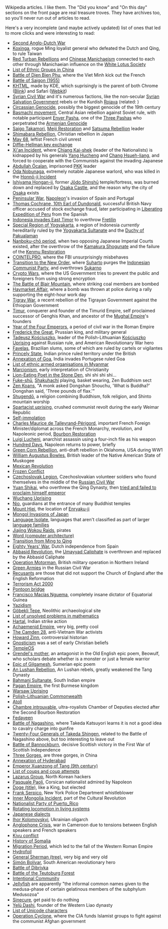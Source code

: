 Wikipedia articles. I like them. The "Did you know" and "On this day" sections on the front page are real treasure troves. They have archives too, so you'll never run out of articles to read.

Here's a very incomplete (and maybe actively updated) list of ones that led to more clicks and were interesting to read:

- [Second Anglo-Dutch War](https://en.wikipedia.org/wiki/Second_Anglo-Dutch_War)
- [Koxinga](https://en.wikipedia.org/wiki/Koxinga), rogue Ming loyalist general who defeated the Dutch and Qing, to rule Taiwan 
- [Red Turban Rebellions](https://en.wikipedia.org/wiki/Red_Turban_Rebellions) and [Chinese Manichaeism](https://en.wikipedia.org/wiki/Chinese_Manichaeism) connected to each other through Manichaeian influence on the [White Lotus Society](https://en.wikipedia.org/wiki/White_Lotus)
- [List of Ethnic Groups in China](https://en.wikipedia.org/wiki/List_of_ethnic_groups_in_China)
- [Battle of Dien Bien Phu](https://en.wikipedia.org/wiki/Battle_of_Dien_Bien_Phu), where the Viet Minh kick out the French
- [Battle of Saigon (1955)](https://en.wikipedia.org/wiki/Battle_of_Saigon_%281955%29)
- [KHTML](https://en.wikipedia.org/wiki/KHTML), made by KDE, which suprisingly is the parent of both Chrome ([Blink](https://en.wikipedia.org/wiki/Blink_%28browser_engine%29)) and Safari ([Webkit](https://en.wikipedia.org/wiki/WebKit))
- [Syrian Civil War](https://en.wikipedia.org/wiki/Syrian_civil_war) and it's numerous factions, like the non-secular [Syrian Salvation Government](https://en.wikipedia.org/wiki/Syrian_Salvation_Government) rebels or the Kurdish [Rojava](https://en.wikipedia.org/wiki/Autonomous_Administration_of_North_and_East_Syria) (related: )
- [Circassian Genocide](https://en.wikipedia.org/wiki/Circassian_genocide), possibly the biggest genocide of the 19th century
- [Basmachi movement](https://en.wikipedia.org/wiki/Basmachi_movement), Central Asian rebellion against Soviet rule, with notable participant [Enver Pasha](https://en.wikipedia.org/wiki/Enver_Pasha), one of the [Three Pashas](https://en.wikipedia.org/wiki/Three_Pashas) who perpetrated the [Armenian Genocide](https://en.wikipedia.org/wiki/Armenian_genocide)
- [Saigo Takamori](https://en.wikipedia.org/wiki/Saig%C5%8D_Takamori), [Meiji Restoration](https://en.wikipedia.org/wiki/Meiji_Restoration) and [Satsuma Rebellion](https://en.wikipedia.org/wiki/Satsuma_Rebellion) leader
- [Shimabara Rebellion](https://en.wikipedia.org/wiki/Shimabara_Rebellion), Christian rebellion in Japan
- [May 68](https://en.wikipedia.org/wiki/May_68), leftist French civil unrest
- [Diffie-Hellman key exchange](https://en.wikipedia.org/wiki/Diffie%E2%80%93Hellman_key_exchange)
- [Xi'an Incident](https://en.wikipedia.org/wiki/Xi%27an_Incident), where [Chiang Kai-shek](https://en.wikipedia.org/wiki/Chiang_Kai-shek) (leader of the Nationalists) is kidnapped by his generals [Yang Hucheng](https://en.wikipedia.org/wiki/Yang_Hucheng) and [Chang Hsueh-liang](https://en.wikipedia.org/wiki/Chang_Hsueh-liang), and forced to cooperate with the Communists against the invading Japanese
- [Abdullah Öcalan](https://en.wikipedia.org/wiki/Abdullah_%C3%96calan), imprisoned [PKK](https://en.wikipedia.org/wiki/Kurdistan_Workers%27_Party) leader
- [Oda Nobunaga](https://en.wikipedia.org/wiki/Oda_Nobunaga), extremely notable Japanese warlord, who was killed in the [Honnō-ji Incident](https://en.wikipedia.org/wiki/Honn%C5%8D-ji_Incident)
- [Ishiyama Hongan-ji](https://en.wikipedia.org/wiki/Ishiyama_Hongan-ji), former [Jōdo Shinshū](https://en.wikipedia.org/wiki/J%C5%8Ddo_Shinsh%C5%AB) temple/fortress, was burned down and replaced by [Osaka Castle](https://en.wikipedia.org/wiki/Osaka_Castle), and the reason why the city of [Osaka](https://en.wikipedia.org/wiki/Osaka) exists
- [Peninsular War](https://en.wikipedia.org/wiki/Peninsular_War), [Napoleon](https://en.wikipedia.org/wiki/Napoleon)'s invasion of Spain and Portugal
- [Thomas Cochrane, 10th Earl of Dundonald](https://en.wikipedia.org/wiki/Thomas_Cochrane,_10th_Earl_of_Dundonald), successful British Navy officer accused of stock exchange fraud, later participating in [Liberating Expedition of Peru](https://en.wikipedia.org/wiki/Liberating_Expedition_of_Peru) from the Spanish
- [Indonesia invades East Timor](https://en.wikipedia.org/wiki/Indonesian_invasion_of_East_Timor) to overthrow [Fretilin](https://en.wikipedia.org/wiki/Fretilin)
- [Special Region of Yogyakarta](https://en.wikipedia.org/wiki/Special_Region_of_Yogyakarta), a region of Indonesia *currently* hereditarily ruled by the [Yogyakarta Sultanate](https://en.wikipedia.org/wiki/Yogyakarta_Sultanate) and the [Duchy of Pakualaman](https://en.wikipedia.org/wiki/Pakualaman)
- [Nanboku-chō period](https://en.wikipedia.org/wiki/Nanboku-ch%C5%8D_period), when two opposing Japanese Imperial Courts existed, after the overthrow of the [Kamakura Shogunate](https://en.wikipedia.org/wiki/Kamakura_shogunate) and the failure of the [Kenmu Restoration](https://en.wikipedia.org/wiki/Kenmu_Restoration)
- [COINTELPRO](https://en.wikipedia.org/wiki/COINTELPRO), where the FBI unsurprisingly misbehaves
- [Transition to the New Order](https://en.wikipedia.org/wiki/Transition_to_the_New_Order), where [Suharto](https://en.wikipedia.org/wiki/Suharto) purges the [Indonesian Communist Party](https://en.wikipedia.org/wiki/Communist_Party_of_Indonesia), and overthrows [Sukarno](https://en.wikipedia.org/wiki/Sukarno)
- [Crypto Wars](https://en.wikipedia.org/wiki/Crypto_Wars), where the US Government tries to prevent the public and foreigners from using strong encryption
- [The Battle of Blair Mountain](https://en.wikipedia.org/wiki/Battle_of_Blair_Mountain), where striking coal members are bombed
- [Haymarket Affair](https://en.wikipedia.org/wiki/Haymarket_affair), where a bomb was thrown at police during a rally supporting the eight-hour work day
- [Tigray War](https://en.wikipedia.org/wiki/Tigray_War), a recent rebellion of the Tigrayan Government against the Ethiopian Government
- [Timur](https://en.wikipedia.org/wiki/Timur), conquerer and founder of the Timurid Empire, self proclaimed successor of Genghis Khan, and ancestor of the [Mughal Empire](https://en.wikipedia.org/wiki/Mughal_Empire)'s founders
- [Year of the Four Emperors](https://en.wikipedia.org/wiki/Year_of_the_Four_Emperors), a period of civil war in the Roman Empire
- [Frederick the Great](https://en.wikipedia.org/wiki/Frederick_the_Great), Prussian king, and military general
- [Tadeusz Kościuszko](https://en.wikipedia.org/wiki/Tadeusz_Ko%C5%9Bciuszko), leader of the Polish-Lithuanian [Kościuszko Uprising](https://en.wikipedia.org/wiki/Ko%C5%9Bciuszko_Uprising) against Russian rule, and American Revolutionary War hero
- [Favelas](https://en.wikipedia.org/wiki/Favela), Brazilian slums, some of which are ruled by cartels or vigilantes
- [Princely State](https://en.wikipedia.org/wiki/Princely_state), Indian prince ruled territory under the British
- [Annexation of Goa](https://en.wikipedia.org/wiki/Annexation_of_Goa), India invades Portugese ruled Goa
- [List of ethnic armed organisations in Myanmar](https://en.wikipedia.org/wiki/List_of_ethnic_armed_organisations_in_Myanmar)
- [Marcionism](https://en.wikipedia.org/wiki/Marcionism), early interpretation of Christianity
- [Lion-Eating Poet in the Stone Den](https://en.wikipedia.org/wiki/Lion-Eating_Poet_in_the_Stone_Den), shi shi shi shi...
- [Fuke-shū](https://en.wikipedia.org/wiki/Fuke-sh%C5%AB), [Shakuhachi](https://en.wikipedia.org/wiki/Shakuhachi) playing, basket wearing, Zen Buddhism sect
- [Zen Koans](https://en.wikipedia.org/wiki/Koan), "A monk asked Dongshan Shouchu, 'What is Buddha?' Dongshan said, 'Three pounds of flax.'"
- [Shugendō](https://en.wikipedia.org/wiki/Shugend%C5%8D), a religion combining Buddhism, folk religion, and Shinto mountain worship
- [Spartacist uprising](https://en.wikipedia.org/wiki/Spartacist_uprising), crushed communist revolt during the early Weimar Republic
- [Self-immolation](https://en.wikipedia.org/wiki/Self-immolation)
- [Charles Maurice de Talleyrand-Périgord](https://en.wikipedia.org/wiki/Charles_Maurice_de_Talleyrand-P%C3%A9rigord), important French Foreign Minister/diplomat across the French Monarchy, revolution, and Napoleonic period, [Bourbon Restoration](https://en.wikipedia.org/wiki/Bourbon_Restoration_in_France)
- [Luigi Lucheni](https://en.wikipedia.org/wiki/Luigi_Lucheni), anarchist assassin using a four-inch file as his weapon
- [Hundred Days](https://en.wikipedia.org/wiki/Hundred_Days), Napoleon returns to power, briefly
- [Green Corn Rebellion](https://en.wikipedia.org/wiki/Green_Corn_Rebellion), anti-draft rebellion in Oklahoma, USA during WW1
- [William Augustus Bowles](https://en.wikipedia.org/wiki/William_Augustus_Bowles), British leader of the Native American State of Muskogee
- [Mexican Revolution](https://en.wikipedia.org/wiki/Mexican_Revolution)
- [Frozen Conflict](https://en.wikipedia.org/wiki/Frozen_conflict)
- [Czechoslovak Legion](https://en.wikipedia.org/wiki/Czechoslovak_Legion), Czechoslovakian volunteer soldiers who found themselves in the middle of the [Russian Civil War](https://en.wikipedia.org/wiki/Russian_Civil_War)
- [Yuan Shikai](https://en.wikipedia.org/wiki/Yuan_Shikai), who overthrew the Qing Dynasty, then [tried and failed to proclaim himself emperor](https://en.wikipedia.org/wiki/National_Protection_War)
- [Wuchang Uprising](https://en.wikipedia.org/wiki/Wuchang_Uprising)
- [Nio](https://en.wikipedia.org/wiki/Nio), guardians at the entrance of many Buddhist temples
- [Mount Hiei](https://en.wikipedia.org/wiki/Mount_Hiei), the location of [Enryaku-ji](https://en.wikipedia.org/wiki/Enryaku-ji)
- [Mongol Invasions of Japan](https://en.wikipedia.org/wiki/Mongol_invasions_of_Japan)
- [Language Isolate](https://en.wikipedia.org/wiki/Language_isolate), languages that aren't classified as part of larger [language families](https://en.wikipedia.org/wiki/Language_family)
- [Jiajing Wokou Raids](https://en.wikipedia.org/wiki/Jiajing_wokou_raids), pirates
- [Word (computer architecture)](https://en.wikipedia.org/wiki/Word_%28computer_architecture%29)
- [Transition from Ming to Qing](https://en.wikipedia.org/wiki/Transition_from_Ming_to_Qing)
- [Eighty Years' War](https://en.wikipedia.org/wiki/Eighty_Years%27_War), Dutch independence from Spain
- [Abbasid Revolution](https://en.wikipedia.org/wiki/Abbasid_Revolution), the [Umayyad Caliphate](https://en.wikipedia.org/wiki/Umayyad_Caliphate) is overthrown and replaced by the Abbasid Caliphate
- [Operation Motorman](https://en.wikipedia.org/wiki/Operation_Motorman), British military operation in Northern Ireland
- [Green Armies](https://en.wikipedia.org/wiki/Green_armies) in the Russian Civil War
- [Recusants](https://en.wikipedia.org/wiki/Recusancy) are those that did not support the Church of England after the English Reformation
- [Terrorism Act 2000](https://en.wikipedia.org/wiki/Terrorism_Act_2000)
- [Pontoon bridge](https://en.wikipedia.org/wiki/Pontoon_bridge)
- [Francisco Macías Nguema](https://en.wikipedia.org/wiki/Francisco_Mac%C3%ADas_Nguema), completely insane dictator of Equatorial Guinea
- [Yazidism](https://en.wikipedia.org/wiki/Yazidism)
- [Göbekli Tepe](https://en.wikipedia.org/wiki/G%C3%B6bekli_Tepe), Neolithic archaeological site
- [List of unsolved problems in mathematics](https://en.wikipedia.org/wiki/List_of_unsolved_problems_in_mathematics)
- [Hartal](https://en.wikipedia.org/wiki/Hartal), Indian strike action
- [Achaemenid Empire](https://en.wikipedia.org/wiki/Achaemenid_Empire), very big, pretty cool
- [The Camden 28](https://en.wikipedia.org/wiki/The_Camden_28), anti-Vietnam War activists
- [Howard Zinn](https://en.wikipedia.org/wiki/Howard_Zinn), controversial historian
- [Gnosticism](https://en.wikipedia.org/wiki/Gnosticism) was a set of early Christian beliefs
- [TempleOS](https://en.wikipedia.org/wiki/TempleOS)
- [Grendel's mother](https://en.wikipedia.org/wiki/Grendel's_mother), an antagonist in the Old English epic poem, Beowulf, who scholars debate whether is a monster or just a female warrior
- [Epic of Gilgamesh](https://en.wikipedia.org/wiki/Epic_of_Gilgamesh), Sumerian epic poem
- [An Lushan Rebellion](https://en.wikipedia.org/wiki/An_Lushan_Rebellion), An Lushan rebels, greatly weakened the Tang Dynasty
- [Bahmani Sultanate](https://en.wikipedia.org/wiki/Bahmani_Sultanate), South Indian empire
- [Pagan Empire](https://en.wikipedia.org/wiki/Pagan_Kingdom), the first Burmese kingdom
- [Warsaw Uprising](https://en.wikipedia.org/wiki/Warsaw_Uprising)
- [Polish-Lithuanian Commonwealth](https://en.wikipedia.org/wiki/Polish%E2%80%93Lithuanian_Commonwealth)
- [Atoll](https://en.wikipedia.org/wiki/Atoll)
- [Chambre introuvable](https://en.wikipedia.org/wiki/Chambre_introuvable), ultra-royalists Chamber of Deputies elected after the Second Bourbon Restoration
- [Fedayeen](https://en.wikipedia.org/wiki/Fedayeen)
- [Battle of Nagashino](https://en.wikipedia.org/wiki/Battle_of_Nagashino), where Takeda Katsuyori learns it is not a good idea to cavalry charge into gunfire
- [Twenty-Four Generals of Takeda Shingen](https://en.wikipedia.org/wiki/Twenty-Four_Generals_of_Takeda_Shingen), related to the Battle of Nagashino above, but too interesting to leave out
- [Battle of Bannockburn](https://en.wikipedia.org/wiki/Battle_of_Bannockburn), decisive Scottish victory in the First War of Scottish Independence
- [Three Gorges](https://en.wikipedia.org/wiki/Three_Gorges), are three gorges, in China
- [Annexation of Hyderabad](https://en.wikipedia.org/wiki/Annexation_of_Hyderabad)
- [Emperor Xuanzong of Tang (9th century)](https://en.wikipedia.org/wiki/Emperor_Xuanzong_of_Tang_%289th_century%29)
- [List of coups and coup attempts](https://en.wikipedia.org/wiki/List_of_coups_and_coup_attempts)
- [Lazarus Group](https://en.wikipedia.org/wiki/Lazarus_Group), North Korean hackers
- [Pasquale Paoli](https://en.wikipedia.org/wiki/Pasquale_Paoli), Corsican nationalist admired by Napoleon
- [Doge (title)](https://en.wikipedia.org/wiki/Doge_%28title%29), like a King, but elected
- [Frank Serpico](https://en.wikipedia.org/wiki/Frank_Serpico), New York Police Department whistleblower
- [Inner Mongolia Incident](https://en.wikipedia.org/wiki/Inner_Mongolia_incident), part of the Cultural Revolution
- [Nationalist Party of Puerto_Rico](https://en.wikipedia.org/wiki/Nationalist_Party_of_Puerto_Rico)
- [Rotating locomotion in living systems](https://en.wikipedia.org/wiki/Rotating_locomotion_in_living_systems)
- [Japanese dialects](https://en.wikipedia.org/wiki/Japanese_dialects)
- [Ihor Kolomoyskyi](https://en.wikipedia.org/wiki/Ihor_Kolomoyskyi), Ukrainian oligarch
- [Anglophone Crisis](https://en.wikipedia.org/wiki/Anglophone_Crisis), war in Cameroon due to tensions between English speakers and French speakers
- [Kivu conflict](https://en.wikipedia.org/wiki/Kivu_conflict)
- [History of Somalia](https://en.wikipedia.org/wiki/History_of_Somalia)
- [Migration Period](https://en.wikipedia.org/wiki/Migration_Period), which led to the fall of the Western Roman Empire
- [Hydrofoil](https://en.wikipedia.org/wiki/Hydrofoil)
- [General Sherman (tree)](https://en.wikipedia.org/wiki/General_Sherman_%28tree%29), very big and very old
- [Simón Bolívar](https://en.wikipedia.org/wiki/Sim%C3%B3n_Bol%C3%ADvar), South American revolutionary hero
- [Battle of Dibrivka](https://en.wikipedia.org/wiki/Battle_of_Dibrivka)
- [Battle of the Teutoburg Forest](https://en.wikipedia.org/wiki/Battle_of_the_Teutoburg_Forest)
- [Intentional Community](https://en.wikipedia.org/wiki/Intentional_community)
- [Jellyfish](https://en.wikipedia.org/wiki/Jellyfish) are apparently "the informal common names given to the medusa-phase of certain gelatinous members of the subphylum Medusozoa"
- [Sinecure](https://en.wikipedia.org/wiki/Sinecure), get paid to do nothing
- [Yelü Dashi](https://en.wikipedia.org/wiki/Yel%C3%BC_Dashi), founder of the Western Liao dynasty
- [List of Unicode characters](https://en.wikipedia.org/wiki/List_of_Unicode_characters)
- [Operation Cyclone](https://en.m.wikipedia.org/wiki/Operation_Cyclone), where the CIA funds Islamist groups to fight against the communist Afghan government
